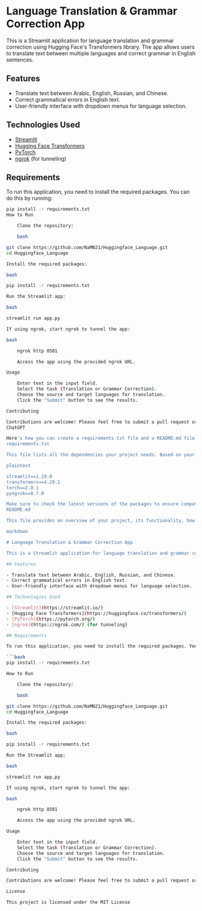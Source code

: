 # Language Translation & Grammar Correction App

This is a Streamlit application for language translation and grammar correction using Hugging Face's Transformers library. The app allows users to translate text between multiple languages and correct grammar in English sentences.

## Features

- Translate text between Arabic, English, Russian, and Chinese.
- Correct grammatical errors in English text.
- User-friendly interface with dropdown menus for language selection.

## Technologies Used

- [Streamlit](https://streamlit.io/)
- [Hugging Face Transformers](https://huggingface.co/transformers/)
- [PyTorch](https://pytorch.org/)
- [ngrok](https://ngrok.com/) (for tunneling)

## Requirements

To run this application, you need to install the required packages. You can do this by running:

```bash
pip install -r requirements.txt
How to Run

    Clone the repository:

    bash

git clone https://github.com/NaMN21/Huggingface_Language.git
cd Huggingface_Language

Install the required packages:

bash

pip install -r requirements.txt

Run the Streamlit app:

bash

streamlit run app.py

If using ngrok, start ngrok to tunnel the app:

bash

    ngrok http 8501

    Access the app using the provided ngrok URL.

Usage

    Enter text in the input field.
    Select the task (Translation or Grammar Correction).
    Choose the source and target languages for translation.
    Click the "Submit" button to see the results.

Contributing

Contributions are welcome! Please feel free to submit a pull request or open an issue for any enhancements or bug fixes.
ChatGPT

Here's how you can create a requirements.txt file and a README.md file for your Streamlit application.
requirements.txt

This file lists all the dependencies your project needs. Based on your code, here’s what you should include:

plaintext

streamlit==1.19.0
transformers==4.29.1
torch==2.0.1
pyngrok==0.7.0

Make sure to check the latest versions of the packages to ensure compatibility.
README.md

This file provides an overview of your project, its functionality, how to set it up, and how to use it. Below is a template for your README.md:

markdown

# Language Translation & Grammar Correction App

This is a Streamlit application for language translation and grammar correction using Hugging Face's Transformers library. The app allows users to translate text between multiple languages and correct grammar in English sentences.

## Features

- Translate text between Arabic, English, Russian, and Chinese.
- Correct grammatical errors in English text.
- User-friendly interface with dropdown menus for language selection.

## Technologies Used

- [Streamlit](https://streamlit.io/)
- [Hugging Face Transformers](https://huggingface.co/transformers/)
- [PyTorch](https://pytorch.org/)
- [ngrok](https://ngrok.com/) (for tunneling)

## Requirements

To run this application, you need to install the required packages. You can do this by running:

```bash
pip install -r requirements.txt

How to Run

    Clone the repository:

    bash

git clone https://github.com/NaMN21/Huggingface_Language.git
cd Huggingface_Language

Install the required packages:

bash

pip install -r requirements.txt

Run the Streamlit app:

bash

streamlit run app.py

If using ngrok, start ngrok to tunnel the app:

bash

    ngrok http 8501

    Access the app using the provided ngrok URL.

Usage

    Enter text in the input field.
    Select the task (Translation or Grammar Correction).
    Choose the source and target languages for translation.
    Click the "Submit" button to see the results.

Contributing

Contributions are welcome! Please feel free to submit a pull request or open an issue for any enhancements or bug fixes.

License

This project is licensed under the MIT License 
